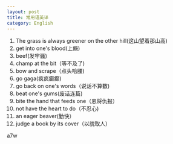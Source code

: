 ```yaml
---
layout: post
title: 常用语英译
category: English
---
```

1.    The grass is always greener on the other hill(这山望着那山高)
2.    get into one's blood(上瘾)
3.    beef(发牢骚)
4.    champ at the bit（等不及了)
5.    bow and scrape（点头哈腰)
6.    go gaga(疯疯癫癫)
7.    go back on one's words（说话不算数)
8.    beat one's gums(废话连篇)
9.    bite the hand that feeds one（恩将仇报）
10.    not have the heart to do（不忍心)
11.    an eager beaver(勤快）
12.    judge a book by its cover（以貌取人）


a7w